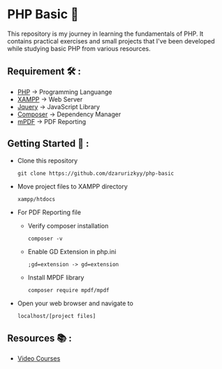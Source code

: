 # PHP Basic 🐘 
This repository is my journey in learning the fundamentals of PHP. It contains practical exercises and small projects that I've been developed while studying basic PHP from various resources.   

## Requirement 🛠️ : 
  - [PHP](https://www.php.net/downloads.php) -> Programming Languange
  - [XAMPP](https://www.apachefriends.org/download.html) -> Web Server
  - [Jquery](https://jquery.com/download/) -> JavaScript Library
  - [Composer](https://getcomposer.org/) -> Dependency Manager
  - [mPDF](https://mpdf.github.io/installation-setup/installation-v7-x.html) -> PDF Reporting

## Getting Started 🚀 :
  - Clone this repository

     ```
     git clone https://github.com/dzarurizkyy/php-basic
     ```
  -  Move project files to XAMPP directory
    
     ```
     xampp/htdocs
     ```
  -  For PDF Reporting file 
     - Verify composer installation

       ```
       composer -v
       ```
     - Enable GD Extension in php.ini

        ```
        ;gd=extension -> gd=extension
        ``` 
     - Install MPDF library
       
        ```
        composer require mpdf/mpdf
        ``` 
   -  Open your web browser and navigate to

      ```
      localhost/[project files]
      ```
      
## Resources 📚 :
  - [Video Courses](https://www.youtube.com/playlist?list=PLFIM0718LjIUqXfmEIBE3-uzERZPh3vp6)
